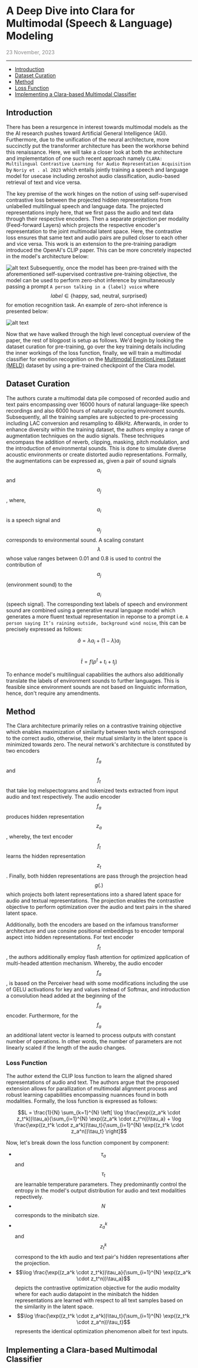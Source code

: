 <link href="styles.css" rel="stylesheet"/>
<link rel="stylesheet" href="https://cdn.jsdelivr.net/npm/katex@0.10.2/dist/katex.min.css" integrity="sha384-yFRtMMDnQtDRO8rLpMIKrtPCD5jdktao2TV19YiZYWMDkUR5GQZR/NOVTdquEx1j" crossorigin="anonymous">
<script defer src="https://cdn.jsdelivr.net/npm/katex@0.10.2/dist/katex.min.js" integrity="sha384-9Nhn55MVVN0/4OFx7EE5kpFBPsEMZxKTCnA+4fqDmg12eCTqGi6+BB2LjY8brQxJ" crossorigin="anonymous"></script>
<script defer src="https://cdn.jsdelivr.net/npm/katex@0.10.2/dist/contrib/auto-render.min.js" integrity="sha384-kWPLUVMOks5AQFrykwIup5lo0m3iMkkHrD0uJ4H5cjeGihAutqP0yW0J6dpFiVkI" crossorigin="anonymous" onload="renderMathInElement(document.body);"></script>

# A Deep Dive into Clara for Multimodal (Speech & Language) Modeling
<p style="opacity: 0.5;">23 November, 2023</p>
<hr>

- [Introduction](#introduction)
- [Dataset Curation](#dataset-curation)
- [Method](#method)
- [Loss Function](#loss-function)
- [Implementing a Clara-based Multimodal Classifier](#implementing-a-clara-based-multimodal-classifier)


## Introduction
There has been a resurgence in interest towards multimodal models as the the AI research pushes toward Artificial General Intelligence (AGI). Furthermore, due to the unification of the neural architecture, more succinctly put the transformer architecture has been the workhorse behind this renaissance. Here, we will take a closer look at both the architecture and implementation of one such recent approach namely ```CLARA: Multilingual Contrastive Learning for
Audio Representation Acquisition``` by `Noriy et . al 2023` which entails jointly training a speech and language model for usecase including zeroshot audio classification, audio-based retrieval of text and vice versa. 

The key premise of the work hinges on the notion of using self-supervised contrastive loss between the projected hidden representations from unlabelled multilingual speech and language data. The projected representations imply here, that we first pass the audio and text data through their respective encoders. Then a separate projection per modality (Feed-forward Layers) which projects the respective encoder's representation to the joint multimodal latent space. Here, the contrastive loss ensures that same text and audio pairs are pulled closer to each other and vice versa. This work is an extension to the pre-training paradigm introduced the OpenAI's CLIP paper. This can be more concretely inspected in the model's architecture below:

![alt text](/media/clara-multimodal-classifier/architecture.png "Clara Architecture")
Subsequently, once the model has been pre-trained with the aforementioned self-supervised contrastive pre-training objective, the model can be used to perform zero-shot inference by simultaneously passing a prompt `A person talking in a {label} voice` where $$label \in \{ \text{happy, sad, neutral, surprised} \}$$ for emotion recognition task. An example of zero-shot inference is presented below:

![alt text](/media/clara-multimodal-classifier/zeroshot.png "Clara Zeroshot Inference")

Now that we have walked through the high level conceptual overview of the paper, the rest of blogpost is setup as follows. We'd begin by looking the dataset curation for pre-training, go over the key training details including the inner workings of the loss function, finally, we will train a multimodal classifier for emotion recognition on the [Multimodal EmotionLines Dataset (MELD)](https://www.kaggle.com/datasets/zaber666/meld-dataset/data) dataset by using a pre-trained checkpoint of the Clara model.

## Dataset Curation
The authors curate a multimodal data pile composed of recorded audio and text pairs encompassing over 16000 hours of natural language-like speech recordings and also 6000 hours of naturally occuring enviroment sounds. Subsequently, all the training samples are subjected to pre-processing including LAC conversion and resampling to 48kHz. Afterwards, in order to enhance diversity within the training dataset, the authors employ a range of augmentation techniques on the audio signals. These techniques encompass the addition of reverb, clipping, masking, pitch modulation, and the introduction of environmental sounds. This is done to simulate diverse acoustic environments or create distorted audio representations. Formally, the augmentations can be expressed as, given a pair of sound signals $$a_i$$ and $$a_j$$, where, $$a_i$$ is a speech signal and $$a_j$$ corresponds to environmental sound. A scaling constant $$\lambda$$ whose value ranges between  0.01 and 0.8 is used to control the contribution of $$a_j$$ (environment sound) to the $$a_i$$ (speech signal). The corresponding text labels of speech and environment sound are combined using a generative neural language model which generates a more fluent textual representation in reponse to a prompt i.e. `A person saying It’s raining outside, background wind noise`, this can be precisely expressed as follows:

$$\hat{a} = \lambda a_i + (1 - \lambda) a_j$$ <br/>
$$\hat{t} = f(p^t + t_i + t_j)$$

To enhance model's multilingual capabilities the authors also additionally translate the labels of environment sounds to further languages. This is feasible since environment sounds are not based on linguistic information, hence, don't require any amendments.
## Method
The Clara architecture primarily relies on a contrastive training objective which enables maximization of similarity between texts which correspond to the correct audio, otherwise, their mutual similarity in the latent space is minimized towards zero. The neural network's architecture is constituted by two encoders $$f_a$$ and $$f_t$$ that take log melspectograms and tokenized texts extracted from input audio and text respectively. The audio encoder $$f_a$$ produces hidden representation $$z_a$$, whereby, the text encoder $$f_t$$ learns the hidden representation $$z_t$$. Finally, both hidden representations are pass through the projection head $$g(.)$$ which projects both latent representations into a shared latent space for audio and textual representations. The projection enables the contrastive objective to perform optimization over the audio and text pairs in the shared latent space.

Additionally, both the encoders are based on the infamous transformer architecture and use consine positional embeddings to encoder temporal aspect into hidden representations. For text encoder $$f_t$$, the authors additionally employ flash attention for optimized application of multi-headed attention mechanism. Whereby, the audio encoder $$f_a$$, is based on the Perceiver head with some modifications including the use of GELU activations for key and values instead of Softmax, and introduction a convolution head added at the beginning of the $$f_a$$ encoder. Furthermore, for the $$f_a$$ an additional latent vector is learned to process outputs with constant number of operations. In other words, the number of parameters are not linearly scaled if the length of the audio changes.

### Loss Function
The author extend the CLIP loss function to learn the aligned shared representations of audio and text. The authors argue that the proposed extension allows for parallization of multimodal alignment process and robust learning capabilities encompassing nuannces found in both modalities. Formally, the loss function is expressed as follows:

$$L = \frac{1}{N} \sum_{k=1}^{N} \left[ \log \frac{\exp((z_a^k \cdot z_t^k))\tau_a}{\sum_{i=1}^{N} \exp((z_a^k \cdot z_t^n))\tau_a} + \log \frac{\exp((z_t^k \cdot z_a^k))\tau_t}{\sum_{i=1}^{N} \exp((z_t^k \cdot z_a^n))\tau_t} \right]$$

Now, let's break down the loss function component by component:

- $$\tau_a$$ and $$\tau_t$$ are learnable temperature parameters. They predominantly control the entropy in the model's output distribution for audio and text modalities repectively.
- $$N$$ corresponds to the minibatch size.
- $$z_a^k$$ and $$z_t^k$$ correspond to the kth audio and text pair's hidden representations after the projection.
- $$\log \frac{\exp((z_a^k \cdot z_t^k))\tau_a}{\sum_{i=1}^{N} \exp((z_a^k \cdot z_t^n))\tau_a}$$ depicts the contrastive optimization objective for the audio modality where for each audio datapoint in the minibatch the hidden representations are learned with respect to all text samples based on the similarity in the latent space.
- $$\log \frac{\exp((z_t^k \cdot z_a^k))\tau_t}{\sum_{i=1}^{N} \exp((z_t^k \cdot z_a^n))\tau_t}$$ represents the identical optimization phenomenon albeit for text inputs.

## Implementing a Clara-based Multimodal Classifier 



[^acceptance]: <Add foot notes>